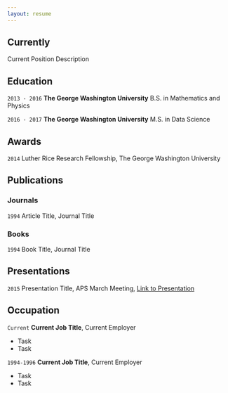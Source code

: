 ```yaml
---
layout: resume
---
```

## Currently

Current Position Description

## Education

`2013 - 2016`
__The George Washington University__
B.S. in Mathematics and Physics

`2016 - 2017`
__The George Washington University__
M.S. in Data Science 

## Awards

`2014`
Luther Rice Research Fellowship, The George Washington University 

## Publications

<!-- A list is also available [online](http://scholar.google.co.uk/citations?user=LTOTl0YAAAAJ) -->

### Journals

`1994`
Article Title, Journal Title

### Books

`1994`
Book Title, Journal Title


## Presentations

`2015`
Presentation Title, APS March Meeting, <a href="http://MyWebsite.tld/presentation1">Link to Presentation</a>


## Occupation

`Current`
__Current Job Title__, Current Employer 

- Task
- Task

`1994-1996`
__Current Job Title__, Current Employer 

- Task
- Task



<!-- ### Footer

Last updated: May 2013 -->


